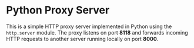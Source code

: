 # Python Proxy Server

This is a simple HTTP proxy server implemented in Python using the `http.server` module. The proxy listens on port **8118** and forwards incoming HTTP requests to another server running locally on port **8000**.
